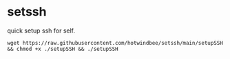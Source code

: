 # setssh
quick setup ssh for self.
```
wget https://raw.githubusercontent.com/hotwindbee/setssh/main/setupSSH && chmod +x ./setupSSH && ./setupSSH
```
